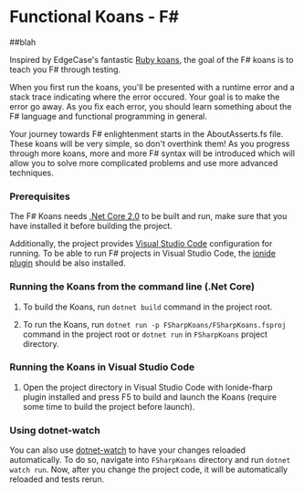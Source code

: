 # Functional Koans - F# #
##blah

Inspired by EdgeCase's fantastic [Ruby koans](http://github.com/edgecase/ruby_koans),
the goal of the F# koans is to teach you F# through testing.

When you first run the koans, you'll be presented with a runtime error and a
stack trace indicating where the error occured. Your goal is to make the
error go away. As you fix each error, you should learn something about
the F# language and functional programming in general.

Your journey towards F# enlightenment starts in the AboutAsserts.fs file. These
koans will be very simple, so don't overthink them! As you progress through
more koans, more and more F# syntax will be introduced which will allow
you to solve more complicated problems and use more advanced techniques.

### Prerequisites

The F# Koans needs [.Net Core 2.0](https://www.microsoft.com/net/download/core) to be built and run,
make sure that you have installed it before building the project.

Additionally, the project provides [Visual Studio Code](https://code.visualstudio.com/) configuration for running.
To be able to run F# projects in Visual Studio Code, the
[ionide plugin](https://marketplace.visualstudio.com/items?itemName=Ionide.Ionide-fsharp) should be also installed.

### Running the Koans from the command line (.Net Core)

1. To build the Koans, run `dotnet build` command in the project root.

2. To run the Koans, run `dotnet run -p FSharpKoans/FSharpKoans.fsproj` command in the project root
or `dotnet run` in `FSharpKoans` project directory.

### Running the Koans in Visual Studio Code

1. Open the project directory in Visual Studio Code with Ionide-fharp plugin installed
and press F5 to build and launch the Koans (require some time to build the project before launch).

### Using dotnet-watch

You can also use [dotnet-watch](https://github.com/aspnet/Docs/blob/master/aspnetcore/tutorials/dotnet-watch.md) to have your changes reloaded automatically.
To do so, navigate into `FSharpKoans` directory and run `dotnet watch run`.
Now, after you change the project code, it will be automatically reloaded and tests rerun.
